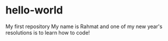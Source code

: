 # hello-world
My first repository
My name is Rahmat and one of my new year's resolutions is to learn how to code!
